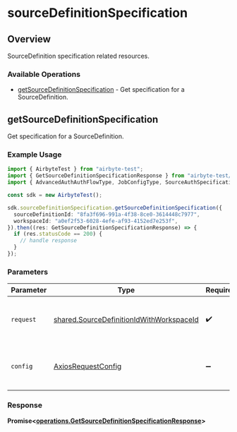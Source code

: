 # sourceDefinitionSpecification

## Overview

SourceDefinition specification related resources.

### Available Operations

* [getSourceDefinitionSpecification](#getsourcedefinitionspecification) - Get specification for a SourceDefinition.

## getSourceDefinitionSpecification

Get specification for a SourceDefinition.

### Example Usage

```typescript
import { AirbyteTest } from "airbyte-test";
import { GetSourceDefinitionSpecificationResponse } from "airbyte-test/dist/sdk/models/operations";
import { AdvancedAuthAuthFlowType, JobConfigType, SourceAuthSpecificationAuthType } from "airbyte-test/dist/sdk/models/shared";

const sdk = new AirbyteTest();

sdk.sourceDefinitionSpecification.getSourceDefinitionSpecification({
  sourceDefinitionId: "8fa3f696-991a-4f38-8ce0-3614448c7977",
  workspaceId: "a0ef2f53-6028-4efe-af93-4152ed7e253f",
}).then((res: GetSourceDefinitionSpecificationResponse) => {
  if (res.statusCode == 200) {
    // handle response
  }
});
```

### Parameters

| Parameter                                                                                            | Type                                                                                                 | Required                                                                                             | Description                                                                                          |
| ---------------------------------------------------------------------------------------------------- | ---------------------------------------------------------------------------------------------------- | ---------------------------------------------------------------------------------------------------- | ---------------------------------------------------------------------------------------------------- |
| `request`                                                                                            | [shared.SourceDefinitionIdWithWorkspaceId](../../models/shared/sourcedefinitionidwithworkspaceid.md) | :heavy_check_mark:                                                                                   | The request object to use for the request.                                                           |
| `config`                                                                                             | [AxiosRequestConfig](https://axios-http.com/docs/req_config)                                         | :heavy_minus_sign:                                                                                   | Available config options for making requests.                                                        |


### Response

**Promise<[operations.GetSourceDefinitionSpecificationResponse](../../models/operations/getsourcedefinitionspecificationresponse.md)>**

